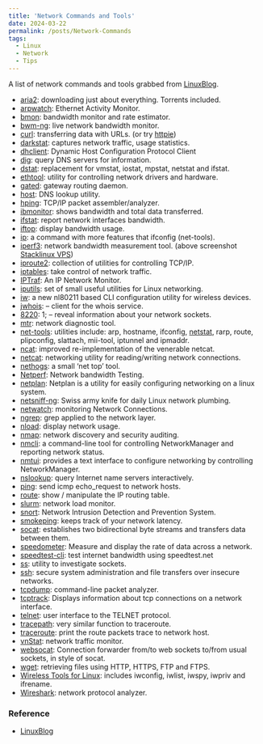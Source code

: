 ```yaml
---
title: 'Network Commands and Tools'
date: 2024-03-22
permalink: /posts/Network-Commands
tags:
  - Linux
  - Network
  - Tips
---
```


A list of network commands and tools grabbed from [LinuxBlog](https://linuxblog.io/linux-networking-commands-scripts/).

- [aria2]("https://aria2.github.io/"): downloading just about everything. Torrents included.
- [arpwatch]("https://linux.die.net/man/8/arpwatch"): Ethernet Activity Monitor.
- [bmon]("https://github.com/tgraf/bmon"): bandwidth monitor and rate estimator.
- [bwm-ng]("https://www.gropp.org/?id=projects&amp;sub=bwm-ng"): live network bandwidth monitor.
- [curl]("https://curl.haxx.se/"): transferring data with URLs. (or try [httpie](https://httpie.org/))
- [darkstat]("https://unix4lyfe.org/darkstat/"): captures network traffic, usage statistics.
- [dhclient]("https://linux.die.net/man/8/dhclient"): Dynamic Host Configuration Protocol Client
- [dig]("https://linux.die.net/man/1/dig"): query DNS servers for information.
- [dstat]("https://github.com/dagwieers/dstat"): replacement for vmstat, iostat, mpstat, netstat and ifstat.
- [ethtool]("https://mirrors.edge.kernel.org/pub/software/network/ethtool/"): utility for controlling network drivers and hardware.
- [gated]("https://www.oreilly.com/library/view/linux-in-a/0596000251/re101.html"): gateway routing daemon.
- [host]("https://linux.die.net/man/1/host"): DNS lookup utility.
- [hping]("http://www.hping.org/"): TCP/IP packet assembler/analyzer.
- [ibmonitor]("http://ibmonitor.sourceforge.net/"): shows bandwidth and total data transferred.
- [ifstat]("http://gael.roualland.free.fr/ifstat/"):  report network interfaces bandwidth.
- [iftop]("http://www.ex-parrot.com/pdw/iftop/"): display bandwidth usage.
- [ip]("https://access.redhat.com/sites/default/files/attachments/rh_ip_command_cheatsheet_1214_jcs_print.pdf"): a command with more features that ifconfig (net-tools).
- [iperf3]("https://github.com/esnet/iperf"): network bandwidth measurement tool. (above screenshot [Stacklinux VPS](https://stacklinux.com/))
- [iproute2]("https://wiki.linuxfoundation.org/networking/iproute2"): collection of utilities for controlling TCP/IP.
- [iptables]("https://netfilter.org/"): take control of network traffic.
- [IPTraf]("http://iptraf.seul.org/"): An IP Network Monitor.
- [iputils]("https://wiki.linuxfoundation.org/networking/iputils"): set of small useful utilities for Linux networking.
- [iw]("https://wireless.wiki.kernel.org/en/users/documentation/iw"): a new nl80211 based CLI configuration utility for wireless devices.
- [jwhois]("https://www.gnu.org/software/jwhois/"): &#8211; client for the whois service.
- [8220]("https://www.novell.com/coolsolutions/tip/18078.html"): 1;</a> &#8211; reveal information about your network sockets.
- [mtr]("http://www.bitwizard.nl/mtr/"): network diagnostic tool.
- [net-tools]("http://net-tools.sourceforge.net/"): utilities include: arp, hostname, ifconfig, [netstat](http://net-tools.sourceforge.net/man/netstat.8.html), rarp, route, plipconfig, slattach, mii-tool, iptunnel and ipmaddr.
- [ncat]("https://nmap.org/ncat/"): improved re-implementation of the venerable netcat.
- [netcat]("http://nc110.sourceforge.net/"): networking utility for reading/writing network connections.
- [nethogs]("https://github.com/raboof/nethogs"): a small &#8216;net top&#8217; tool.
- [Netperf]("https://github.com/HewlettPackard/netperf"): Network bandwidth Testing.
- [netplan]("https://netplan.io/"): Netplan is a utility for easily configuring networking on a linux system.
- [netsniff-ng]("http://netsniff-ng.org/"): Swiss army knife for daily Linux network plumbing.
- [netwatch]("http://www.slctech.org/~mackay/NETWATCH/netwatch.html"): monitoring Network Connections.
- [ngrep]("https://github.com/jpr5/ngrep/"): grep applied to the network layer.
- [nload]("https://linux.die.net/man/1/nload"): display network usage.
- [nmap]("https://nmap.org/"): network discovery and security auditing.
- [nmcli]("https://developer.gnome.org/NetworkManager/stable/nmcli.html"): a command-line tool for controlling NetworkManager and reporting network status.
- [nmtui]("https://access.redhat.com/documentation/en-US/Red_Hat_Enterprise_Linux/7/html/Networking_Guide/sec-Networking_Config_Using_nmtui.html"): provides a text interface to configure networking by controlling NetworkManager.
- [nslookup]("https://en.wikipedia.org/wiki/Nslookup"): query Internet name servers interactively.
- [ping]("https://linuxblog.io/ping-command-in-linux-with-examples/"): send icmp echo_request to network hosts.
- [route]("https://en.wikipedia.org/wiki/Route_(command)"): show / manipulate the IP routing table.
- [slurm]("https://github.com/mattthias/slurm"): network load monitor.
- [snort]("https://www.snort.org/"): Network Intrusion Detection and Prevention System.
- [smokeping]("https://oss.oetiker.ch/smokeping/"):  keeps track of your network latency.
- [socat]("http://www.dest-unreach.org/socat/"): establishes two bidirectional byte streams and transfers data between them.
- [speedometer]("http://excess.org/speedometer/"): Measure and display the rate of data across a network.
- [speedtest-cli]("https://github.com/sivel/speedtest-cli"): test internet bandwidth using speedtest.net
- [ss]("http://linux-ip.net/gl/ss/"): utility to investigate sockets.
- [ssh]("https://www.ssh.com/ssh/"):  secure system administration and file transfers over insecure networks.
- [tcpdump]("https://www.tcpdump.org/"): command-line packet analyzer.
- [tcptrack]("https://github.com/bchretien/tcptrack"): Displays information about tcp connections on a network interface.
- [telnet]("https://www.unix.com/man-page/linux/1/telnet/"): user interface to the TELNET protocol.
- [tracepath]("https://linux.die.net/man/8/tracepath"): very similar function to traceroute.
- [traceroute]("https://linuxblog.io/traceroute-command-in-linux-with-examples/"): print the route packets trace to network host.
- [vnStat]("https://humdi.net/vnstat/"): network traffic monitor.
- [websocat]("https://github.com/vi/websocat"): Connection forwarder from/to web sockets to/from usual sockets, in style of socat.
- [wget]("https://www.gnu.org/software/wget/"):  retrieving files using HTTP, HTTPS, FTP and FTPS.
- [Wireless Tools for Linux]("https://hewlettpackard.github.io/wireless-tools/Tools.html"): includes iwconfig, iwlist, iwspy, iwpriv and ifrename.
- [Wireshark]("https://www.wireshark.org/"): network protocol analyzer.

### Reference

- [LinuxBlog](https://linuxblog.io/linux-networking-commands-scripts/)
